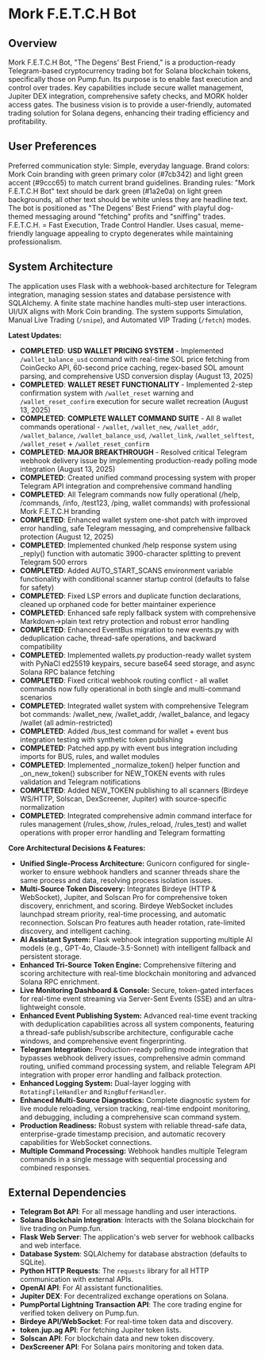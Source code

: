 # Mork F.E.T.C.H Bot

## Overview
Mork F.E.T.C.H Bot, "The Degens' Best Friend," is a production-ready Telegram-based cryptocurrency trading bot for Solana blockchain tokens, specifically those on Pump.fun. Its purpose is to enable fast execution and control over trades. Key capabilities include secure wallet management, Jupiter DEX integration, comprehensive safety checks, and MORK holder access gates. The business vision is to provide a user-friendly, automated trading solution for Solana degens, enhancing their trading efficiency and profitability.

## User Preferences
Preferred communication style: Simple, everyday language.
Brand colors: Mork Coin branding with green primary color (#7cb342) and light green accent (#9ccc65) to match current brand guidelines.
Branding rules: "Mork F.E.T.C.H Bot" text should be dark green (#1a2e0a) on light green backgrounds, all other text should be white unless they are headline text. The bot is positioned as "The Degens' Best Friend" with playful dog-themed messaging around "fetching" profits and "sniffing" trades. F.E.T.C.H. = Fast Execution, Trade Control Handler. Uses casual, meme-friendly language appealing to crypto degenerates while maintaining professionalism.

## System Architecture
The application uses Flask with a webhook-based architecture for Telegram integration, managing session states and database persistence with SQLAlchemy. A finite state machine handles multi-step user interactions. UI/UX aligns with Mork Coin branding. The system supports Simulation, Manual Live Trading (`/snipe`), and Automated VIP Trading (`/fetch`) modes.

**Latest Updates:**
- **COMPLETED**: **USD WALLET PRICING SYSTEM** - Implemented `/wallet_balance_usd` command with real-time SOL price fetching from CoinGecko API, 60-second price caching, regex-based SOL amount parsing, and comprehensive USD conversion display (August 13, 2025)
- **COMPLETED**: **WALLET RESET FUNCTIONALITY** - Implemented 2-step confirmation system with `/wallet_reset` warning and `/wallet_reset_confirm` execution for secure wallet recreation (August 13, 2025)
- **COMPLETED**: **COMPLETE WALLET COMMAND SUITE** - All 8 wallet commands operational - `/wallet`, `/wallet_new`, `/wallet_addr`, `/wallet_balance`, `/wallet_balance_usd`, `/wallet_link`, `/wallet_selftest`, `/wallet_reset` + `/wallet_reset_confirm`
- **COMPLETED**: **MAJOR BREAKTHROUGH** - Resolved critical Telegram webhook delivery issue by implementing production-ready polling mode integration (August 13, 2025)
- **COMPLETED**: Created unified command processing system with proper Telegram API integration and comprehensive command handling
- **COMPLETED**: All Telegram commands now fully operational (/help, /commands, /info, /test123, /ping, wallet commands) with professional Mork F.E.T.C.H branding
- **COMPLETED**: Enhanced wallet system one-shot patch with improved error handling, safe Telegram messaging, and comprehensive fallback protection (August 12, 2025)
- **COMPLETED**: Implemented chunked /help response system using _reply() function with automatic 3900-character splitting to prevent Telegram 500 errors
- **COMPLETED**: Added AUTO_START_SCANS environment variable functionality with conditional scanner startup control (defaults to false for safety)
- **COMPLETED**: Fixed LSP errors and duplicate function declarations, cleaned up orphaned code for better maintainer experience
- **COMPLETED**: Enhanced safe reply fallback system with comprehensive Markdown→plain text retry protection and robust error handling
- **COMPLETED**: Enhanced EventBus migration to new events.py with deduplication cache, thread-safe operations, and backward compatibility
- **COMPLETED**: Implemented wallets.py production-ready wallet system with PyNaCl ed25519 keypairs, secure base64 seed storage, and async Solana RPC balance fetching
- **COMPLETED**: Fixed critical webhook routing conflict - all wallet commands now fully operational in both single and multi-command scenarios
- **COMPLETED**: Integrated wallet system with comprehensive Telegram bot commands: /wallet_new, /wallet_addr, /wallet_balance, and legacy /wallet (all admin-restricted)
- **COMPLETED**: Added /bus_test command for wallet + event bus integration testing with synthetic token publishing
- **COMPLETED**: Patched app.py with event bus integration including imports for BUS, rules, and wallet modules
- **COMPLETED**: Implemented _normalize_token() helper function and _on_new_token() subscriber for NEW_TOKEN events with rules validation and Telegram notifications
- **COMPLETED**: Added NEW_TOKEN publishing to all scanners (Birdeye WS/HTTP, Solscan, DexScreener, Jupiter) with source-specific normalization
- **COMPLETED**: Integrated comprehensive admin command interface for rules management (/rules_show, /rules_reload, /rules_test) and wallet operations with proper error handling and Telegram formatting

**Core Architectural Decisions & Features:**
- **Unified Single-Process Architecture:** Gunicorn configured for single-worker to ensure webhook handlers and scanner threads share the same process and data, resolving process isolation issues.
- **Multi-Source Token Discovery:** Integrates Birdeye (HTTP & WebSocket), Jupiter, and Solscan Pro for comprehensive token discovery, enrichment, and scoring. Birdeye WebSocket includes launchpad stream priority, real-time processing, and automatic reconnection. Solscan Pro features auth header rotation, rate-limited discovery, and intelligent caching.
- **AI Assistant System:** Flask webhook integration supporting multiple AI models (e.g., GPT-4o, Claude-3.5-Sonnet) with intelligent fallback and persistent storage.
- **Enhanced Tri-Source Token Engine:** Comprehensive filtering and scoring architecture with real-time blockchain monitoring and advanced Solana RPC enrichment.
- **Live Monitoring Dashboard & Console:** Secure, token-gated interfaces for real-time event streaming via Server-Sent Events (SSE) and an ultra-lightweight console.
- **Enhanced Event Publishing System:** Advanced real-time event tracking with deduplication capabilities across all system components, featuring a thread-safe publish/subscribe architecture, configurable cache windows, and comprehensive event fingerprinting.
- **Telegram Integration:** Production-ready polling mode integration that bypasses webhook delivery issues, comprehensive admin command routing, unified command processing system, and reliable Telegram API integration with proper error handling and fallback protection.
- **Enhanced Logging System:** Dual-layer logging with `RotatingFileHandler` and `RingBufferHandler`.
- **Enhanced Multi-Source Diagnostics:** Complete diagnostic system for live module reloading, version tracking, real-time endpoint monitoring, and debugging, including a comprehensive scan command system.
- **Production Readiness:** Robust system with reliable thread-safe data, enterprise-grade timestamp precision, and automatic recovery capabilities for WebSocket connections.
- **Multiple Command Processing:** Webhook handles multiple Telegram commands in a single message with sequential processing and combined responses.

## External Dependencies
- **Telegram Bot API**: For all message handling and user interactions.
- **Solana Blockchain Integration**: Interacts with the Solana blockchain for live trading on Pump.fun.
- **Flask Web Server**: The application's web server for webhook callbacks and web interface.
- **Database System**: SQLAlchemy for database abstraction (defaults to SQLite).
- **Python HTTP Requests**: The `requests` library for all HTTP communication with external APIs.
- **OpenAI API**: For AI assistant functionalities.
- **Jupiter DEX**: For decentralized exchange operations on Solana.
- **PumpPortal Lightning Transaction API**: The core trading engine for verified token delivery on Pump.fun.
- **Birdeye API/WebSocket**: For real-time token data and discovery.
- **token.jup.ag API**: For fetching Jupiter token lists.
- **Solscan API**: For blockchain data and new token discovery.
- **DexScreener API**: For Solana pairs monitoring and token data.
```